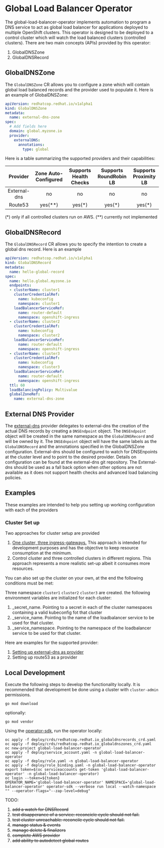
# Global Load Balancer Operator

The global-load-balancer-operator implements automation to program a DNS service to act as global load balancer for applications deployed to multiple OpenShift clusters.
This operator is designed to be deployed to a control cluster which will watch the load balanced clusters (controlled clusters).
There are two main concepts (APIs) provided by this operator:

1. GlobalDNSZone
2. GlobalDNSRecord

## GlobalDNSZone

The `GlobalDNSZone` CR allows you to configure a zone which will contain global load balanced records and the provider used to populate it.
Here is an example of GlobalDNSZone:

```yaml
apiVersion: redhatcop.redhat.io/v1alpha1
kind: GlobalDNSZone
metadata:
  name: external-dns-zone
spec:
  # Add fields here
  domain: global.myzone.io
  provider:
    externalDNS:
      annotations:
        type: global
```

Here is a table summarizing the supported providers and their capabilities:

| Provider  | Zone Auto-Configured  | Supports Health Checks  | Supports RoundRobin LB  | Supports Proximity LB  |
|:--:|:--:|:--:|:---:|:---:|
| External-dns  | no  | no  | no  | no  |
| Route53  | yes(**)  | yes(*)  | yes(*)  | yes(*)  |

(*) only if all controlled clusters run on AWS.
(**) currently not implemented

## GlobalDNSRecord

The `GlobalDNSRecord` CR allows you to specify the intention to create a global dns record. Here is an example

```yaml
apiVersion: redhatcop.redhat.io/v1alpha1
kind: GlobalDNSRecord
metadata:
  name: hello-global-record
spec:
  name: hello.global.myzone.io
  endpoints:
  - clusterName: cluster1
    clusterCredentialRef:
      name: kubeconfig
      namespace: cluster1
    loadBalancerServiceRef:
      name: router-default
      namespace: openshift-ingress
  - clusterName: cluster2
    clusterCredentialRef:
      name: kubeconfig
      namespace: cluster2
    loadBalancerServiceRef:
      name: router-default
      namespace: openshift-ingress
  - clusterName: cluster3
    clusterCredentialRef:
      name: kubeconfig
      namespace: cluster3
    loadBalancerServiceRef:
      name: router-default
      namespace: openshift-ingress
  ttl: 60
  loadBalancingPolicy: Multivalue
  globalZoneRef:
    name: external-dns-zone  
```

## External DNS Provider

The [external-dns]() provider delegates to external-dns the creation of the actual DNS records by creating a `DNSEndpoint` object.
The `DNSEndpoint` object will be created in the same namespace as the `GlobalDNSRecord` and will be owned by it.
The `DNSEdnpoint` object will have the same labels as the `GlobalDNSRecord` and the annotations specified in the GlobalDNSZone configuration.
External-dns should be configured to watch for DNSEnpoints at the cluster level and to point to the desired provider.
Details on configuration can be found at the external-dns git repository.
The External-dns should be used as a fall back option when other options are not available as it does not support health checks and advanced load balancing policies.

## Examples

These examples are intended to help you setting up working configuration with each of the providers

### Cluster Set up

Two approaches for cluster setup are provided

1. [One cluster, three ingress-gateways.](./docs/one-cluster-three-ingress-gateways.md) This approach is intended for development purposes and has the objective to keep resource consumption at the minimum.
2. Control cluster and three controlled clusters in different regions. This approach represents a more realistic set-up albeit it consumes more resources.

You can also set up the cluster on your own, at the end the following conditions must be met:

Three namespace `cluster1` `cluster2` `cluster3` are created.
the following environment variables are initialized for each cluster:

1. <cluster>_secret_name. Pointing to a secret in each of the cluster namespaces containing a valid kubeconfig fot that cluster
2. <cluster>_service_name.  Pointing to the name of the loadbalancer service to be used for that cluster.
3. <cluster>_service_namespace. Pointing to the namespace of the loadbalancer service to be used for that cluster.

Here are examples for the supported provider:

1. [Setting up external-dns as provider](./docs/external-dns-provider.md)
2. Setting up route53 as a provider

## Local Development

Execute the following steps to develop the functionality locally. It is recommended that development be done using a cluster with `cluster-admin` permissions.

```shell
go mod download
```

optionally:

```shell
go mod vendor
```

Using the [operator-sdk](https://github.com/operator-framework/operator-sdk), run the operator locally:

```shell
oc apply -f deploy/crds/redhatcop.redhat.io_globaldnsrecords_crd.yaml
oc apply -f deploy/crds/redhatcop.redhat.io_globaldnszones_crd.yaml
oc new-project global-load-balancer-operator
oc apply -f deploy/service_account.yaml -n global-load-balancer-operator
oc apply -f deploy/role.yaml -n global-load-balancer-operator
oc apply -f deploy/role_binding.yaml -n global-load-balancer-operator
export token=$(oc serviceaccounts get-token 'global-load-balancer-operator' -n global-load-balancer-operator)
oc login --token=${token}
OPERATOR_NAME='global-load-balancer-operator' NAMESPACE='global-load-balancer-operator' operator-sdk --verbose run local --watch-namespace "" --operator-flags="--zap-level=debug"
```


TODO:
1. <s>add a watch for DNSRecord<s>
2. test disapperance of a service: reconcicle cycle should not fail.
3. test cluster unreachable: reconcile cycle should not fail.
4. manage status & events
5. manage delete & finalizers
5. complete AWS provider
6. add ability to autodetect global routes